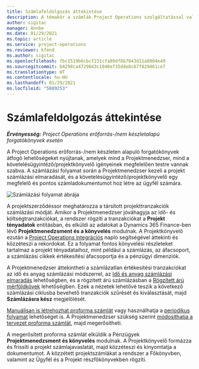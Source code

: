 ```yaml
---
title: Számlafeldolgozás áttekintése
description: A témakör a számlák Project Operations szolgáltatással való feldolgozásának áttekintését részletezi az erőforrás/nem készletezett anyagokon alapuló forgatókönyvekhez.
author: sigitac
manager: Annbe
ms.date: 01/29/2021
ms.topic: article
ms.service: project-operations
ms.reviewer: kfend
ms.author: sigitac
ms.openlocfilehash: fbc1519b6cbcf231cfa89df8b7843d11a8904e49
ms.sourcegitcommit: b4298ca4729643c1040ef35dde8c67f829461ce7
ms.translationtype: HT
ms.contentlocale: hu-HU
ms.lasthandoff: 01/29/2021
ms.locfileid: "5089253"
---
```

# <a name="invoicing-process-overview"></a>Számlafeldolgozás áttekintése

_**Érvényesség:** Project Operations erőforrás-/nem készletalapú forgatókönyvek esetén_

A Project Operations erőforrás-/nem készleten alapuló forgatókönyvek átfogó lehetőségeket nyújtanak, amelyek mind a Projektmenedzser, mind a követelésügyintéző/projektkönyvelő igényeinek megfelelően testre vannak szabva. A számlázási folyamat során a Projektmenedzser kezeli a projekt számlázási elmaradását, és a követelésügyintéző/projektkönyvelő egy megfelelő és pontos számladokumentumot hoz létre az ügyfél számára.

![Számlázási folyamat ábrája](./media/invoicing-flow.png)

A projektszerződéssor meghatározza a társított projekttranzakciók számlázási módját. Amikor a Projektmenedzser jóváhagyja az idő- és költségtranzakciókat, a rendszer rögzíti a tranzakciókat a **Projekt tényadatok** entitásban, és elküldi az adatokat a Dynamics 365 Finance-ben lévő **Projektmenedzsment és a könyvelés** modulnak. A Projektkönyvelő ezután a [Project Operations integrációs](../project-accounting/project-operations-integration-journal.md) napló segítségével áttekinti és közzéteszi a rekordokat. Ez a folyamat fontos könyvelési részleteket tartalmaz a projekt tényadataihoz, mint például a számlázás, az áfacsoport, a számlázási cikkek értékesítési áfacsoportja és a pénzügyi dimenziók.

A Projektmenedzser áttekintheti a számlázatlan értékesítési tranzakciókat az idő és anyag számlázási módszerrel, az [Idő és anyag számlázási elmaradás](../proforma-invoicing/manage-billing-backlog.md#time-and-material-billing-backlog) lehetőségben, és a rögzített árú számlázásban a [Rögzített árú mérföldkövek](../proforma-invoicing/manage-billing-backlog.md#fixed-price-milestones) lehetőségben. Ezek a nézetek lehetővé teszik a következő számlázási ciklusba bevehető tranzakciók szűrését és kiválasztását, majd **Számlázásra kész** megjelölését.

[Manuálisan is létrehozhat proforma számlát](../proforma-invoicing/create-manual-proforma-invoice.md) vagy használhatja a [periodikus folyamat](../proforma-invoicing/configure-automated-invoice-creation.md) lehetőséget is. A Projektmenedzser szükség szerint [módosíthatja a tervezet proforma számlát](../proforma-invoicing/manage-proforma-invoice.md), majd megerősítheti.

A megerősített proforma számlát elküldik a Pénzügyek **Projektmenedzsment és könyvelés** modulnak. A Projektkönyvelő formázza és frissíti a projekt számlajavaslatát, majd közzéteszi és kinyomtatja a dokumentumot. A közzétett projektszámlákat a rendszer a Főkönyvben, valamint az Ügyfél és a Projekt részfőkönyvekben rögzíti.
